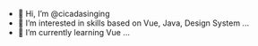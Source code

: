 - 👋 Hi, I’m @cicadasinging
- 👀 I’m interested in skills based on Vue, Java, Design System ...
- 🌱 I’m currently learning Vue ...

<!---
cicadasinging/cicadasinging is a ✨ special ✨ repository because its `README.md` (this file) appears on your GitHub profile.
You can click the Preview link to take a look at your changes.
--->
